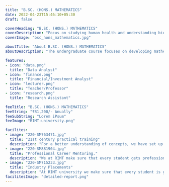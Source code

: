 ```yaml
---
title: "B.SC. (HONS.) MATHEMATICS"
date: 2022-04-23T15:46:10+05:30
draft: false

coverHeading: "B.SC. (HONS.) MATHEMATICS"
coverDescription: "Focus on studying human health and understanding biology"
coverImage: "bsc_hons_mathematics.jpg"

aboutTitle: "About B.SC. (HONS.) MATHEMATICS"
aboutDescription: "The undergraduate course focuses on developing mathematical skills in algebra, calculus, and data analysis. Students who are interested in pure math and are interested in interpreting data, finding patterns, and determining conclusions are good candidates for a B. Sc. (Hons.) Mathematics degree. After your graduation from a B. Sc.  (Hons.) Mathematics degree, you can pursue courses like MCA, M. Sc.  IT, and actuarial sciences, MBA or M. Sc. in Mathematics. To get the most out of this course, it’s best to immediately pursue higher studies after having completed your graduation. The world is your oyster afterwards, with a plethora of opportunities in research, academia, and technical institutes."

features:
- icon: "data.png"
  title: "Data Analyst"
- icon: "finance.png"
  title: "Financial/Investment Analyst"
- icon: "lecturer.png"
  title: "Teacher/Professor"
- icon: "research.png"
  title: "Research Assistant"

feeTitle: "B.SC. (HONS.) MATHEMATICS"
feeString: "₹81,200/- Anually"
feeSubString: "Lorem iPsum"
feeImage: "RIMT-university.png"

facilites:
- image: "220-SM763471.jpg"
  title: "21st century practical training"
  description: "For a better understanding of concepts, we have set up advanced 21st-century tools equipped with advanced training methods so that students can learn every concept practically in a better way."
- image: "220-SM881904.jpg"
  title: "Professional Career Mentoring."
  description: "We at RIMT make sure that every student gets professional career mentoring from the industry experts to set career targets & for this we have created a career & placement cell too."
- image: "220-SM715233.jpg"
  title: "Industry Placements"
  description: "At RIMT university we make sure that every student is getting placed, each year more than 500 companies visit the campus of RIMT to hire our brightest of the talents"
facilitesImage: "detailed-report.png"
---
```


